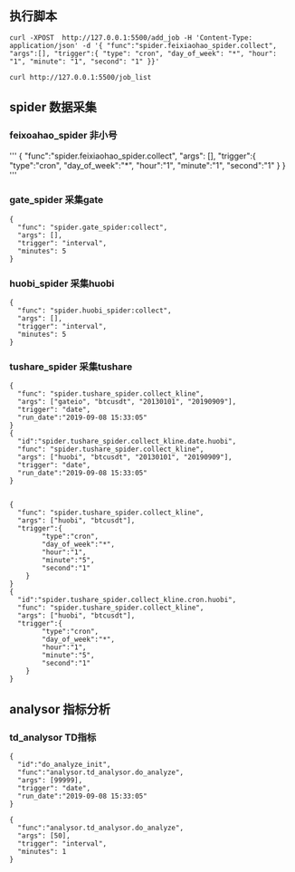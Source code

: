 ## 执行脚本

```
curl -XPOST  http://127.0.0.1:5500/add_job -H 'Content-Type: application/json' -d '{ "func":"spider.feixiaohao_spider.collect", "args":[], "trigger":{ "type": "cron", "day_of_week": "*", "hour": "1", "minute": "1", "second": "1" }}'

curl http://127.0.0.1:5500/job_list
```

## spider 数据采集

### feixoahao_spider 非小号

'''
{
  "func":"spider.feixiaohao_spider.collect",
  "args": [],
  "trigger":{
    "type":"cron",
    "day_of_week":"*",
    "hour":"1",
    "minute":"1",
    "second":"1"
  }
}
'''

### gate_spider 采集gate

```
{
  "func": "spider.gate_spider:collect",
  "args": [],
  "trigger": "interval",
  "minutes": 5
}
```

### huobi_spider 采集huobi

```
{
  "func": "spider.huobi_spider:collect",
  "args": [],
  "trigger": "interval",
  "minutes": 5
}
```

### tushare_spider 采集tushare

```
{
  "func": "spider.tushare_spider.collect_kline",
  "args": ["gateio", "btcusdt", "20130101", "20190909"],
  "trigger": "date",
  "run_date":"2019-09-08 15:33:05"
}
{
  "id":"spider.tushare_spider.collect_kline.date.huobi",
  "func": "spider.tushare_spider.collect_kline",
  "args": ["huobi", "btcusdt", "20130101", "20190909"],
  "trigger": "date",
  "run_date":"2019-09-08 15:33:05"
}


{
  "func": "spider.tushare_spider.collect_kline",
  "args": ["huobi", "btcusdt"],
  "trigger":{
        "type":"cron",
        "day_of_week":"*",
        "hour":"1",
        "minute":"5",
        "second":"1"
    }
}
{
  "id":"spider.tushare_spider.collect_kline.cron.huobi",
  "func": "spider.tushare_spider.collect_kline",
  "args": ["huobi", "btcusdt"],
  "trigger":{
        "type":"cron",
        "day_of_week":"*",
        "hour":"1",
        "minute":"5",
        "second":"1"
    }
}
```

## analysor 指标分析

### td_analysor TD指标

```
{
  "id":"do_analyze_init",
  "func":"analysor.td_analysor.do_analyze",
  "args": [99999],
  "trigger": "date",
  "run_date":"2019-09-08 15:33:05"
}

{
  "func":"analysor.td_analysor.do_analyze",
  "args": [50],
  "trigger": "interval",
  "minutes": 1
}
```
